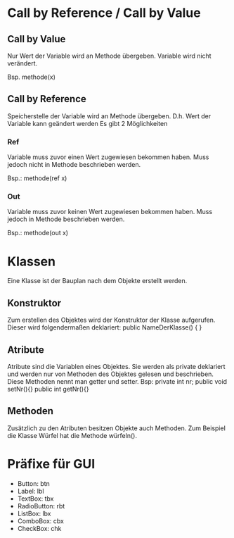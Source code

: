 # Call by Reference / Call by Value
## Call by Value 
Nur Wert der Variable wird an Methode übergeben.
Variable wird nicht verändert.

Bsp. methode(x)

## Call by Reference
Speicherstelle der Variable wird an Methode übergeben.
D.h. Wert der Variable kann geändert werden
Es gibt 2 Möglichkeiten

### Ref
Variable muss zuvor einen Wert zugewiesen bekommen haben.
Muss jedoch nicht in Methode beschrieben werden.

Bsp.: methode(ref x)

### Out
Variable muss zuvor keinen Wert zugewiesen bekommen haben.
Muss jedoch in Methode beschrieben werden.

Bsp.: methode(out x)

# Klassen
Eine Klasse ist der Bauplan nach dem Objekte erstellt werden.

## Konstruktor
Zum erstellen des Objektes wird der Konstruktor der Klasse aufgerufen.
Dieser wird folgendermaßen deklariert:
public NameDerKlasse()
{
}

## Atribute
Atribute sind die Variablen eines Objektes.
Sie werden als private deklariert und werden nur von Methoden des Objektes gelesen und beschrieben.
Diese Methoden nennt man getter und setter.
Bsp:
private int nr;
public void setNr(){}
public int getNr(){}

## Methoden
Zusätzlich zu den Atributen besitzen Objekte auch Methoden. Zum Beispiel die Klasse Würfel hat die Methode würfeln().

# Präfixe für GUI
- Button:        btn
- Label:         lbl
- TextBox:       tbx
- RadioButton:   rbt
- ListBox:       lbx
- ComboBox:      cbx
- CheckBox:      chk
